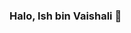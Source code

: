 ### Halo, Ish bin Vaishali 👋

<!--
**Vaishali0789/Vaishali0789** is a ✨ _special_ ✨ repository because its `README.md` (this file) appears on your GitHub profile.

I'm interested in
- Learning 👩‍💻
- Creativity 🧠
- Travelling 🚇

I'm currently working on my **2024 Resolutions** 
- One of which is definitely to get a good role as a Data Scientist💯

I'm looking for a role as a **Data Scientist** which can leverage to my skills and career

Langauges
- Marathi
  - It's my Mother tongue
- Hindi
  - It's one of the most used and official langauges of India and my favourite too
- English
- German
  - I'm learning this langauge as I'm fond of foreign languages

- 📫 How to reach me:📧 vaishalidharmik6@gmail.com

**Quick Skills Overview:**
- **Programming** - Python 
- **RDBMS** - SQL
- **Data Science** - 🔍 Fundamental skills in analysis & methodologies

